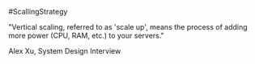 #ScallingStrategy  

"Vertical scaling, referred to as 'scale up', means the process of adding more power (CPU, RAM, etc.) to your servers."

Alex Xu, System Design Interview